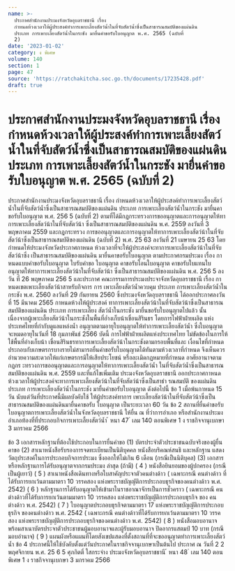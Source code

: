 ```yaml
---
name: >-
  ประกาศสำนักงานประมงจังหวัดอุบลราชธานี เรื่อง
  กำหนดห้วงเวลาให้ผู้ประสงค์ทำการเพาะเลี้ยงสัตว์น้ำในที่จับสัตว์น้ำซึ่งเป็นสาธารณสมบัติของแผ่นดิน
  ประเภท การเพาะเลี้ยงสัตว์น้ำในกระชัง มายื่นคำขอรับใบอนุญาต พ.ศ. 2565 (ฉบับที่
  2)
date: '2023-01-02'
category: ง พิเศษ
volume: 140
section: 1
page: 47
source: 'https://ratchakitcha.soc.go.th/documents/17235428.pdf'
draft: true
---
```


# ประกาศสำนักงานประมงจังหวัดอุบลราชธานี เรื่อง กำหนดห้วงเวลาให้ผู้ประสงค์ทำการเพาะเลี้ยงสัตว์น้ำในที่จับสัตว์น้ำซึ่งเป็นสาธารณสมบัติของแผ่นดิน ประเภท การเพาะเลี้ยงสัตว์น้ำในกระชัง มายื่นคำขอรับใบอนุญาต พ.ศ. 2565 (ฉบับที่ 2)

ประกาศสำนักงานประมงจังหวัดอุบลราชธานี เรื่อง กำหนดห้วงเวลาให้ผู้ประสงค์ทำการเพาะเลี้ยงสัตว์น้ำในที่จับสัตว์น้ำซึ่งเป็นสาธารณสมบัติของแผ่นดิน ประเภท การเพาะเลี้ยงสัตว์น้ำในกระชัง มายื่นคาขอรับใบอนุญาต พ.ศ. 256 5 (ฉบับที่ 2) ตามที่ได้มีกฎกระทรวงการขออนุญาตและการอนุญาตให้ทาการเพาะเลี้ยงสัตว์น้าในที่จับสัตว์น้า ซึ่งเป็นสาธารณสมบัติของแผ่นดิน พ.ศ. 2559 ลงวันที่ 3 พฤษภาคม 2559 และกฎกระทรวง การขออนุญาตและการอนุญาตให้ทาการเพาะเลี้ยงสัตว์น้าในที่จับสัตว์น้าซึ่งเป็นสาธารณสมบัติของแผ่นดิน (ฉบับที่ 2) พ.ศ. 25 63 ลงวันที่ 21 เมษายน 25 63 โดยกำหนดให้ประมงจังหวัดประกาศกาหนด ห้วงเวลาที่จะให้ผู้ประสงค์จะทาการเพาะเลี้ยงสัตว์น้าในที่จับสัตว์น้าซึ่ง เป็นสาธารณสมบัติของแผ่นดิน มายื่นคาขอรับใบอนุญาต ตามประกาศกรมประมง เรื่อง กาหนดแบบคำขอรับใบอนุญาต ใบรับคำขอ ใบอนุญาต คาขอรับโอนใบอนุญาต คาขอรับใบแทนใบอนุญาตให้ทาการเพาะเลี้ยงสัตว์น้าในที่จับสัตว์น้า ซึ่งเป็นสาธารณสมบัติของแผ่นดิน พ.ศ. 256 5 ลงวัน ที่ 26 พฤษภาคม 256 5 และประกาศ คณะกรรมการประมงประจาจังหวัดอุบลราชธานี เรื่อง กาหนดเขตเพาะเลี้ยงสัตว์น้าสาหรับกิจการ การ เพาะเลี้ยงสัตว์น้ำควบคุม ประเภท การเพาะเลี้ยงสัตว์น้ำในกระชัง พ.ศ. 2560 ลงวันที่ 29 กันยายน 2560 ซึ่งประมงจังหวัดอุบลราชธานี ได้ออกประกาศลงวันที่ 15 มีนาคม 2565 กาหนดห้วงให้ผู้ประสงค์ ทาการเพาะเลี้ยงสัตว์น้าในที่จับสัตว์น้าซึ่งเป็นสาธารณสมบัติของแผ่นดิน ประเภท การเพาะเลี้ยง สัตว์น้ำในกระชัง มายื่นขอรับใบอนุญาตไปแล้ว นั้น เนื่องจากผู้เพาะเลี้ยงสัตว์น้าในกระชังในพื้นที่อ่ำงเก็บน้าเขื่อนสิรินธร โดยการไฟฟ้าฝ่ายผลิต แห่งประเทศไทยที่กำกับดูแลแหล่งน้ำ อนุญาตตามอายุใบอนุญาตให้ทำการเพาะเลี้ยงสัตว์น้ำ ซึ่งใบอนุญาตจะหมดอายุในวันที่ 18 กุมภาพันธ์ 2566 บัดนี้ การไฟฟ้าฝ่ายผลิตแห่งประเทศไทย ไม่ขัดข้องในการให้ใช้พื้นที่อ่างเก็บน้า เขื่อนสิรินธรทาการเพาะเลี้ยงสัตว์น้าในกระชังตามกรอบพื้นที่และ เงื่อนไขที่กำหนด ประกอบกับเกษตรกรบางรายไม่สามารถยื่นคำขอรับใบอนุญาตได้ทันตามห้วงเวลาที่กำหนด จึงเห็นควรอำนวยความสะดวกให้แก่เกษตรกรมิให้เสียประโยชน์ หรือละเมิดกฎหมายที่กำหนด อาศัยอานาจตามกฎกร ะทรวงการขออนุญาตและการอนุญาตให้ทาการเพาะเลี้ยงสัตว์น้ำ ในที่จับสัตว์น้ำซึ่งเป็นสาธารณสมบัติของแผ่นดิน พ.ศ. 2559 และที่แก้ไขเพิ่มเติม ประมงจังหวัดอุบลราชธานี ออกประกาศกาหนดห้วงเวลาให้ผู้ประสงค์จะทาการเพาะเลี้ยงสัตว์น้าในที่จับสัตว์น้าซึ่งเป็นสาธำ รณสมบัติ ของแผ่นดิน ประเภท การเพาะเลี้ยงสัตว์น้ำในกระชัง มายื่นคำขอรับใบอนุญาต ดังต่อไปนี้ ข้อ 1 เมื่อพ้นกาหนด 15 วัน นับแต่วันที่ประกาศนี้มีผลบังคับใช้ ให้ผู้ประสงค์ทาการ เพาะเลี้ยงสัตว์น้าในที่จับสัตว์น้าซึ่งเป็นสาธารณสมบัติของแผ่นดินมายื่นคาขอรับ ใบอนุญาต เป็นระยะเวลา 60 วัน ข้อ 2 สถานที่ยื่นคำขอรับใบอนุญาตการเพาะเลี้ยงสัตว์น้ำในจังหวัดอุบลราชธานี ให้ยื่น ณ ที่ว่าการอำเภอ หรือสำนักงานประมงอำเภอท้องที่ที่ประกอบกิจการเพาะเลี้ยงสัตว์น้ำ ้ หนา 47 ่ เลม 140 ตอนพิเศษ 1 ง ราชกิจจานุเบกษา 3 มกราคม 2566

ข้อ 3 เอกสารหลักฐานที่ต้องใช้ประกอบในการยื่นคำขอ (1) บัตรประจำตัวประชาชนฉบับจริงของผู้ยื่นคาขอ (2) สาเนาหนังสือรับรองการจดทะเบียนเป็นนิติบุคคล หนังสือบริคณห์สนธิ และหลักฐาน แสดงวัตถุประสงค์ในการประกอบกิจการประมง ซึ่งออกให้ไม่เกิน 6 เดือน (กรณีเป็นนิติบุคล) (3) เอกสารหรือหลักฐานการได้รับอนุญาตจากกรมประมง ล่าสุด (ถ้ามี) ( 4 ) หนังสือยินยอมของผู้ปกครอง (กรณีเป็นผู้เยาว์) ( 5 ) สาเนาหนังสือเดินทางหรือใบสาคัญประจาตัวคนต่างด้าว ( เฉพาะกรณี คนต่างด้าว ที่ได้รับการยกเว้นตามมาตรา 10 วรรคสอง แห่งพระราชบัญญัติการประกอบธุรกิจของคนต่างด้าว พ.ศ. 2542) ( 6 ) หลักฐานการได้รับอนุญาตให้เข้ามาในราชอาณาจักรเป็นการชั่วคราว ( เฉพาะกรณี คนต่างด้าวที่ได้รับการยกเว้นตามมาตรา 10 วรรคสอง แห่งพระราชบัญญัติการประกอบธุรกิจ ของ คนต่างด้าว พ.ศ. 2542) ( 7 ) ใบอนุญาตประกอบธุรกิจตามมาตรา 17 แห่งพระราชบัญญัติการประกอบธุรกิจ ของคนต่างด้าว พ.ศ. 2542 ( เฉพาะกรณี คนต่างด้าวที่ได้รับการยกเว้นตามมาตรา 10 วรรคสอง แห่งพระราชบัญญัติการประกอบธุรกิจของคนต่างด้าว พ.ศ. 2542) ( 8 ) หนังสือมอบอานาจพร้อมสาเนาบัตรประจาตัวประชาชนผู้มอบอานาจและผู้รับมอบอานาจ ปิดอากรแสตมป์ 10 บาท (กรณีมอบอำนาจ) ( 9 ) แผนผังหรือแผนที่โดยสังเขปแสดงที่ตั้งสถานที่ที่จะขออนุญาตทำการเพาะเลี้ยงสัตว์น้ำ ข้อ 4 ประกาศนี้ให้ใช้บังคับตั้งแต่วันประกาศในราชกิจจานุเบกษาเป็นต้นไป ประกาศ ณ วันที่ 2 2 พฤศจิกายน พ.ศ. 25 6 5 ศุภกิตติ์ ใสกระจ่าง ประมงจังหวัดอุบลราชธานี ้ หนา 48 ่ เลม 140 ตอนพิเศษ 1 ง ราชกิจจานุเบกษา 3 มกราคม 2566
